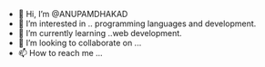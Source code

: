 - 👋 Hi, I’m @ANUPAMDHAKAD
- 👀 I’m interested in .. programming languages and development.
- 🌱 I’m currently learning ..web development.
- 💞️ I’m looking to collaborate on ...
- 📫 How to reach me ...

<!---
ANUPAMDHAKAD/ANUPAMDHAKAD is a ✨ special ✨ repository because its `README.md` (this file) appears on your GitHub profile.
You can click the Preview link to take a look at your changes.
--->
